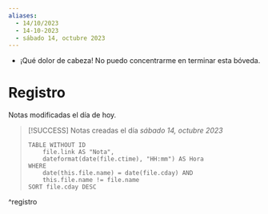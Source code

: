 ```yaml
---
aliases:
  - 14/10/2023
  - 14-10-2023
  - sábado 14, octubre 2023
---
```

- ¡Qué dolor de cabeza! No puedo concentrarme en terminar esta bóveda.

# Registro

Notas modificadas el día de hoy.

> [!SUCCESS] Notas creadas el día *sábado 14, octubre 2023*
> ```dataview
> TABLE WITHOUT ID
>     file.link AS "Nota",
>     dateformat(date(file.ctime), "HH:mm") AS Hora
> WHERE
>     date(this.file.name) = date(file.cday) AND
>     this.file.name != file.name
> SORT file.cday DESC
> ```
^registro
